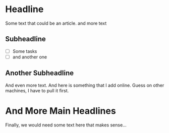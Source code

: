 # Headline

Some text that could be an article.
and more text

## Subheadline

- [ ] Some tasks
- [ ] and another one

## Another Subheadline

And even more text.
And here is something that I add online. Guess on other machines, I have to pull it first.

# And More Main Headlines

Finally, we would need some text here that makes sense...
